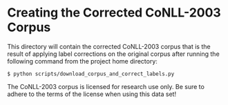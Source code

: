 # Creating the Corrected CoNLL-2003 Corpus

This directory will contain the corrected CoNLL-2003 corpus that is the result
of applying label corrections on the original corpus after running the 
following command from the project home directory:

    $ python scripts/download_corpus_and_correct_labels.py

The CoNLL-2003 corpus is licensed for research use only. Be sure to 
adhere to the terms of the license when using this data set!
